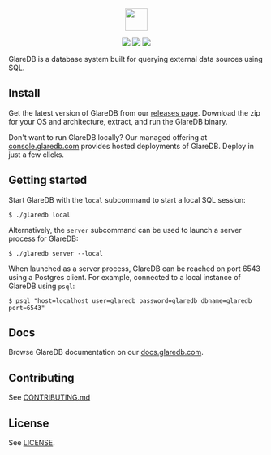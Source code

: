 <div align="center">
  <img src="https://docs.glaredb.com/assets/logo.svg" height="44">
</div>

<!-- Adds some spacing between logo and badges. -->
<p></p>

<div align="center">
<a href="https://docs.glaredb.com"><img src="https://img.shields.io/static/v1?label=docs&message=GlareDB%20Reference&color=55A39B&style=flat-square"></img></a>
<a href="https://github.com/GlareDB/glaredb/releases"><img src="https://img.shields.io/github/v/release/glaredb/glaredb?display_name=tag&style=flat-square"></img></a>
<a href="https://twitter.com/glaredb"><img src="https://img.shields.io/twitter/follow/glaredb?color=blue&logo=twitter&style=flat-square"></img></a>
</div>

GlareDB is a database system built for querying external data sources using SQL.

## Install

Get the latest version of GlareDB from our [releases page](https://github.com/GlareDB/glaredb/releases). Download the zip
for your OS and architecture, extract, and run the GlareDB binary.

Don't want to run GlareDB locally? Our managed offering at
[console.glaredb.com](https://console.glaredb.com) provides hosted deployments of GlareDB. Deploy in just
a few clicks.

## Getting started

Start GlareDB with the `local` subcommand to start a local SQL session:

```shell
$ ./glaredb local
```

Alternatively, the `server` subcommand can be used to launch a server process
for GlareDB:

```shell
$ ./glaredb server --local
```

When launched as a server process, GlareDB can be reached on port 6543 using a
Postgres client. For example, connected to a local instance of GlareDB using
`psql`:

```shell
$ psql "host=localhost user=glaredb password=glaredb dbname=glaredb port=6543"
```

## Docs

Browse GlareDB documentation on our [docs.glaredb.com](https://docs.glaredb.com).

## Contributing

See [CONTRIBUTING.md](CONTRIBUTING.md)

## License

See [LICENSE](./LICENSE).

